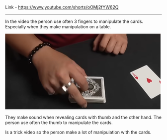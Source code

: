 Link - https://www.youtube.com/shorts/oOMj2fYW62Q
___
In the video the person use often 3 fingers to manipulate the cards. Especially when they make manipulation on a table.

<img src="card-trick-video-1.png" alt="Card Trick Video - Card Manipulation" width="500" />

They make sound when revealing cards with thumb and the other hand.
The person use often the thumb to manipulate the cards.

Is a trick video so the person make a lot of manipulation with the cards.